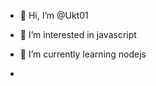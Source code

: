 - 👋 Hi, I’m @Ukt01
- 👀 I’m interested in javascript
- 🌱 I’m currently learning nodejs

-

<!---
Ukt01/Ukt01 is a ✨ special ✨ repository because its `README.md` (this file) appears on your GitHub profile.
You can click the Preview link to take a look at your changes.
--->
